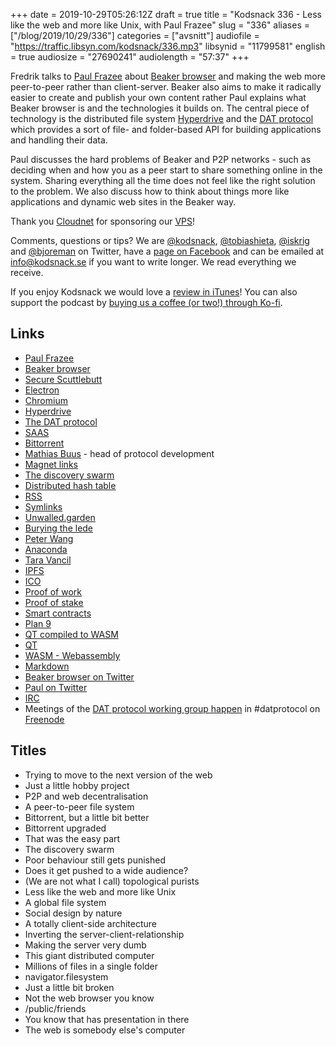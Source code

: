 +++
date = 2019-10-29T05:26:12Z
draft = true
title = "Kodsnack 336 - Less like the web and more like Unix, with Paul Frazee"
slug = "336"
aliases = ["/blog/2019/10/29/336"]
categories = ["avsnitt"]
audiofile = "https://traffic.libsyn.com/kodsnack/336.mp3"
libsynid = "11799581"
english = true
audiosize = "27690241"
audiolength = "57:37"
+++

Fredrik talks to [Paul Frazee](https://pfrazee.hashbase.io/) about [Beaker browser](https://www.beakerbrowser.com/) and making the web more peer-to-peer rather than client-server. Beaker also aims to make it radically easier to create and publish your own content rather Paul explains what Beaker browser is and the technologies it builds on. The central piece of technology is the distributed file system [Hyperdrive](https://awesome.datproject.org/hyperdrive) and the [DAT protocol](https://www.datprotocol.com/) which provides a sort of file- and folder-based API for building applications and handling their data.

Paul discusses the hard problems of Beaker and P2P networks - such as deciding when and how you as a peer start to share something online in the system. Sharing everything all the time does not feel like the right solution to the problem. We also discuss how to think about things more like applications and dynamic web sites in the Beaker way.

Thank you [Cloudnet](http://www.cloudnet.se) for sponsoring our [VPS](http://en.wikipedia.org/wiki/Virtual_private_server)!

Comments, questions or tips? We are [@kodsnack](https://www.twitter.com/kodsnack), [@tobiashieta](https://www.twitter.com/tobiashieta), [@iskrig](https://www.twitter.com/iskrig) and [@bjoreman](https://www.twitter.com/bjoreman) on Twitter, have a [page on Facebook](https://www.facebook.com/kodsnack) and can be emailed at [info@kodsnack.se](mailto:info@kodsnack.se) if you want to write longer. We read everything we receive.

If you enjoy Kodsnack we would love a [review in iTunes](http://itunes.apple.com/se/podcast/kodsnack/id561631498?l=en)! You can also support the podcast by <a href="https://ko-fi.com/kodsnack" rel="payment">buying us a coffee (or two!) through Ko-fi</a>.

## Links ##
* [Paul Frazee](https://pfrazee.hashbase.io/)
* [Beaker browser](https://www.beakerbrowser.com/)
* [Secure Scuttlebutt](https://www.scuttlebutt.nz/)
* [Electron](https://en.wikipedia.org/wiki/Electron_%28software_framework%29)
* [Chromium](https://en.wikipedia.org/wiki/Chromium_%28web_browser%29)
* [Hyperdrive](https://awesome.datproject.org/hyperdrive)
* [The DAT protocol](https://www.datprotocol.com/)
* [SAAS](https://en.wikipedia.org/wiki/Software_as_a_service)
* [Bittorrent](https://en.wikipedia.org/wiki/BitTorrent)
* [Mathias Buus](https://mafinto.sh/) - head of protocol development
* [Magnet links](https://en.wikipedia.org/wiki/Magnet_URI_scheme)
* [The discovery swarm](https://github.com/mafintosh/discovery-swarm)
* [Distributed hash table](https://en.wikipedia.org/wiki/Distributed_hash_table)
* [RSS](https://en.wikipedia.org/wiki/RSS)
* [Symlinks](https://en.wikipedia.org/wiki/Symbolic_link)
* [Unwalled.garden](https://pfrazee.hashbase.io/blog/unwalled-garden)
* [Burying the lede](https://en.wiktionary.org/wiki/bury_the_lede)
* [Peter Wang](https://www.anaconda.com/profile/peter-wang/)
* [Anaconda](https://www.anaconda.com/)
* [Tara Vancil](https://taravancil.com/)
* [IPFS](https://en.wikipedia.org/wiki/InterPlanetary_File_System)
* [ICO](https://en.wikipedia.org/wiki/Initial_coin_offering)
* [Proof of work](https://en.wikipedia.org/wiki/Proof_of_work)
* [Proof of stake](https://en.wikipedia.org/wiki/Proof_of_stake)
* [Smart contracts](https://en.wikipedia.org/wiki/Smart_contract)
* [Plan 9](https://en.wikipedia.org/wiki/Plan_9_from_Bell_Labs)
* [QT compiled to WASM](http://qt-webassembly.io/designviewer/)
* [QT](https://en.wikipedia.org/wiki/Qt_%28software%29)
* [WASM - Webassembly](https://en.wikipedia.org/wiki/WebAssembly)
* [Markdown](https://en.wikipedia.org/wiki/Markdown)
* [Beaker browser on Twitter](https://twitter.com/BeakerBrowser)
* [Paul on Twitter](https://twitter.com/pfrazee)
* [IRC](https://en.wikipedia.org/wiki/Internet_Relay_Chat)
* Meetings of the [DAT protocol working group happen](https://github.com/datprotocol/working-group) in #datprotocol on [Freenode](https://freenode.net/)

## Titles ##
* Trying to move to the next version of the web
* Just a little hobby project
* P2P and web decentralisation
* A peer-to-peer file system
* Bittorrent, but a little bit better
* Bittorrent upgraded
* That was the easy part
* The discovery swarm
* Poor behaviour still gets punished
* Does it get pushed to a wide audience?
* (We are not what I call) topological purists
* Less like the web and more like Unix
* A global file system
* Social design  by nature
* A totally client-side architecture
* Inverting the server-client-relationship
* Making the server very dumb
* This giant distributed computer
* Millions of files in a single folder
* navigator.filesystem
* Just a little bit broken
* Not the web browser you know
* /public/friends
* You know that has presentation in there
* The web is somebody else's computer